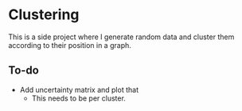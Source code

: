 # Clustering
This is a side project where I generate random data and cluster them
according to their position in a graph. 

## To-do
* Add uncertainty matrix and plot that
  * This needs to be per cluster.

